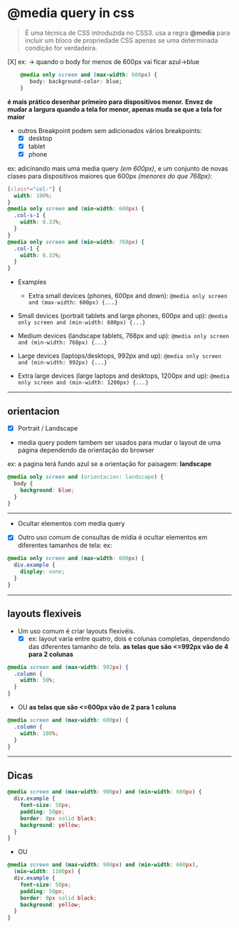 # @media query in css

> É uma técnica de CSS introduzida no CSS3. usa a regra **@media** para incluir um bloco de propriedade CSS apenas se uma determinada condição for verdadeira.

[X] ex: -> quando o body for menos de 600px vai ficar azul->blue

```css
    @media only screen and (max-width: 600px) {
       body: background-color: blue;
    }
```

**é mais prático desenhar primeiro para dispositivos menor.**
**Envez de mudar a largura quando a tela for menor, apenas muda se que a tela for maior**

- outros Breakpoint
  podem sem adicionados vários breakpoints:
  - [x] desktop
  - [x] tablet
  - [x] phone

ex:
adicinando mais uma media query _(em 600px)_, e um conjunto de novas clases para dispositivos maiores que 600px _(menores do que 768px)_:

```css
[class*="col-"] {
  width: 100%;
}
@media only screen and (min-width: 600px) {
  .col-s-1 {
    width: 8.33%;
  }
}
@media only screen and (min-width: 768px) {
  .col-1 {
    width: 8.33%;
  }
}
```

- Examples

  - Extra small devices (phones, 600px and down): `@media only screen and (max-width: 600px) {...}`

- Small devices (portrait tablets and large phones, 600px and up): `@media only screen and (min-width: 600px) {...}`

- Medium devices (landscape tablets, 768px and up): `@media only screen and (min-width: 768px) {...}`

- Large devices (laptops/desktops, 992px and up): `@media only screen and (min-width: 992px) {...}`

- Extra large devices (large laptops and desktops, 1200px and up): `@media only screen and (min-width: 1200px) {...}`

---

## orientacion

- [x] Portrait / Landscape

- media query podem tambem ser usados para mudar o layout de uma página dependendo da orientação do browser

ex: a pagina terá fundo azul se a orientação for paisagem: **landscape**

```css
@media only screen and (orientacion: landscape) {
  body {
    background: blue;
  }
}
```

---

- Ocultar elementos com media query

- [x] Outro uso comum de consultas de mídia é ocultar elementos em diferentes tamanhos de tela:
      ex:

```css
@media only screen and (max-width: 600px) {
  div.example {
    display: none;
  }
}
```

---

## layouts flexiveis

- Um uso comum é criar layouts flexivéis.
  - [x] ex: layout varia entre quatro, dois e colunas completas, dependendo das diferentes tamanho de tela.
        **as telas que são <=992px vão de 4 para 2 colunas**

```css
@media screen and (max-width: 992px) {
  .column {
    width: 50%;
  }
}
```

- OU
  **as telas que são <=600px vão de 2 para 1 coluna**

```css
@media screen and (max-width: 600px) {
  .column {
    width: 100%;
  }
}
```

---

## Dicas

```css
@media screen and (max-width: 900px) and (min-width: 600px) {
  div.example {
    font-size: 50px;
    padding: 50px;
    border: 8px solid black;
    background: yellow;
  }
}
```

- OU

```css
@media screen and (max-width: 900px) and (min-width: 600px),
  (min-width: 1100px) {
  div.example {
    font-size: 50px;
    padding: 50px;
    border: 8px solid black;
    background: yellow;
  }
}
```
